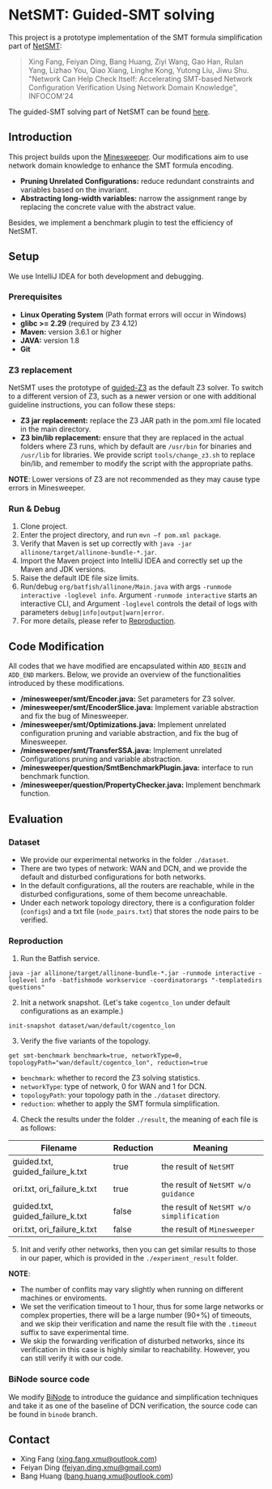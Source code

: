 # NetSMT: Guided-SMT solving
This project is a prototype implementation of the SMT formula simplification part of [NetSMT]():
> Xing Fang, Feiyan Ding, Bang Huang, Ziyi Wang, Gao Han, Rulan Yang, Lizhao You, Qiao Xiang,
Linghe Kong, Yutong Liu, Jiwu Shu. "Network Can Help Check Itself: Accelerating SMT-based Network
Configuration Verification Using Network Domain Knowledge", INFOCOM'24

The guided-SMT solving part of NetSMT can be found [here](https://github.com/FangStars/z3_network_guided).


## Introduction
This project builds upon the [Minesweeper](https://github.com/batfish/batfish/releases/tag/2021-03-16-minesweeper).
Our modifications aim to use network domain knowledge to enhance the SMT formula encoding.
- **Pruning Unrelated Configurations:** reduce redundant constraints and variables based on the invariant.
- **Abstracting long-width variables:** narrow the  assignment range by replacing the concrete value with the abstract value.

Besides, we implement a benchmark plugin to test the efficiency of NetSMT.

## Setup
We use IntelliJ IDEA for both development and debugging.

### Prerequisites
- **Linux Operating System** (Path format errors will occur in Windows)
- **glibc >= 2.29** (required by Z3 4.12)
- **Maven:** version 3.6.1 or higher
- **JAVA:** version 1.8
- **Git**

### Z3 replacement
NetSMT uses the prototype of [guided-Z3]() as the default Z3 solver. To switch to a different version of Z3, such as
a newer version or one with additional guideline instructions, you can follow these steps:
- **Z3 jar replacement:** replace the Z3 JAR path in the pom.xml file located in the main directory.
- **Z3 bin/lib replacement:** ensure that they are replaced in the actual folders where Z3 runs,
  which by default are `/usr/bin` for binaries and `/usr/lib` for libraries. We provide script
  `tools/change_z3.sh` to replace bin/lib, and remember to modify the script with the appropriate paths.

**NOTE**: Lower versions of Z3 are not recommended as they may cause type errors in Minesweeper.

### Run & Debug
1. Clone project.
2. Enter the project directory, and run `mvn –f pom.xml package`.
3. Verify that Maven is set up correctly with `java -jar allinone/target/allinone-bundle-*.jar`.
4. Import the Maven project into IntelliJ IDEA and correctly set up the Maven and JDK versions.
5. Raise the default IDE file size limits.
6. Run/debug `org/batfish/allinone/Main.java` with args `-runmode interactive -loglevel info`.
   Argument `-runmode interactive` starts an interactive CLI, and Argument `-loglevel`
   controls the detail of logs with parameters `debug|info|output|warn|error`.
7. For more details, please refer to [Reproduction](#reproduction).

## Code Modification
All codes that we have modified are encapsulated within `ADD_BEGIN` and `ADD_END` markers.
Below, we provide an overview of the functionalities introduced by these modifications.
- **/minesweeper/smt/Encoder.java:** Set parameters for Z3 solver.
- **/minesweeper/smt/EncoderSlice.java:** Implement variable abstraction and fix the bug of Minesweeper.
- **/minesweeper/smt/Optimizations.java:** Implement unrelated configuration pruning and variable abstraction,
  and fix the bug of Minesweeper.
- **/minesweeper/smt/TransferSSA.java:** Implement unrelated Configurations pruning and variable abstraction.
- **/minesweeper/question/SmtBenchmarkPlugin.java:** interface to run benchmark function.
- **/minesweeper/question/PropertyChecker.java:** Implement benchmark function.

## Evaluation
### Dataset
- We provide our experimental networks in the folder `./dataset`.
- There are two types of network: WAN and DCN, and we provide the default and disturbed configurations for both networks. 
- In the default configurations, all the routers are reachable, while in the disturbed configurations, some of them become unreachable.
- Under each network topology directory, there is a configuration folder (`configs`) and a txt file (`node_pairs.txt`) that stores the node pairs to be verified.

### Reproduction
1. Run the Batfish service.
```
java -jar allinone/target/allinone-bundle-*.jar -runmode interactive -loglevel info -batfishmode workservice -coordinatorargs "-templatedirs questions"
```
2. Init a network snapshot. (Let's take `cogentco_lon` under default configurations as an example.)
```
init-snapshot dataset/wan/default/cogentco_lon
```
3. Verify the five variants of the topology.
```
get smt-benchmark benchmark=true, networkType=0, topologyPath="wan/default/cogentco_lon", reduction=true
```
- `benchmark`: whether to record the Z3 solving statistics.
- `networkType`: type of network, 0 for WAN and 1 for DCN.
- `topologyPath`: your topology path in the `./dataset` directory. 
- `reduction`: whether to apply the SMT formula simplification.
4. Check the results under the folder `./result`, the meaning of each file is as follows:

| Filename | Reduction | Meaning |
| ---- | ---- | ---- |
| guided.txt, guided_failure_k.txt | true | the result of `NetSMT` | 
| ori.txt, ori_failure_k.txt | true | the result of `NetSMT w/o guidance` |
| guided.txt, guided_failure_k.txt | false | the result of `NetSMT w/o simplification` |
| ori.txt, ori_failure_k.txt | false | the result of `Minesweeper` |

5. Init and verify other networks, then you can get similar results to those in our paper, which is provided in the `./experiment_result` folder.

**NOTE**: 
- The number of conflits may vary slightly when running on different machines or enviroments.
- We set the verification timeout to 1 hour, thus for some large networks or complex properties, there will be a large number (90+%) of timeouts, and we skip their verification and name the result file with the `.timeout` suffix to save experimental time.
- We skip the forwarding verification of disturbed networks, since its verification in this case is highly similar to reachability. However, you can still verify it with our code.

### BiNode source code
We modify [BiNode](link) to introduce the guidance and simplification techniques and take it as one of the baseline of DCN verification, the source code can be found in `binode` branch.

## Contact
- Xing Fang (xing.fang.xmu@outlook.com)
- Feiyan Ding (feiyan.ding.xmu@gmail.com)
- Bang Huang (bang.huang.xmu@outlook.com)
